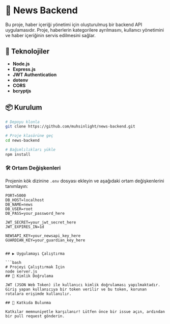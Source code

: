 # 📰 News Backend

Bu proje, haber içeriği yönetimi için oluşturulmuş bir backend API uygulamasıdır. Proje, haberlerin kategorilere ayrılmasını, kullanıcı yönetimini ve haber içeriğinin servis edilmesini sağlar.

## 🚀 Teknolojiler

- **Node.js**
- **Express.js**
- **JWT Authentication**
- **dotenv**
- **CORS**
- **bcryptjs**

## 📦 Kurulum

```bash
# Depoyu klonla
git clone https://github.com/muhsinlight/news-backend.git

# Proje klasörüne geç
cd news-backend

# Bağımlılıkları yükle
npm install
```

### 🛠️ Ortam Değişkenleri

Projenin kök dizinine `.env` dosyası ekleyin ve aşağıdaki ortam değişkenlerini tanımlayın:

```env
PORT=5000
DB_HOST=localhost
DB_NAME=news
DB_USER=root
DB_PASS=your_password_here

JWT_SECRET=your_jwt_secret_here
JWT_EXPIRES_IN=1d

NEWSAPI_KEY=your_newsapi_key_here
GUARDIAN_KEY=your_guardian_key_here


## ▶️ Uygulamayı Çalıştırma

```bash
# Projeyi Çalıştırmak İçin
node server.js
## 🔐 Kimlik Doğrulama

JWT (JSON Web Token) ile kullanıcı kimlik doğrulaması yapılmaktadır. Giriş yapan kullanıcıya bir token verilir ve bu token, korunan rotalara erişimde kullanılır.

## 📌 Katkıda Bulunma

Katkılar memnuniyetle karşılanır! Lütfen önce bir issue açın, ardından bir pull request gönderin.

